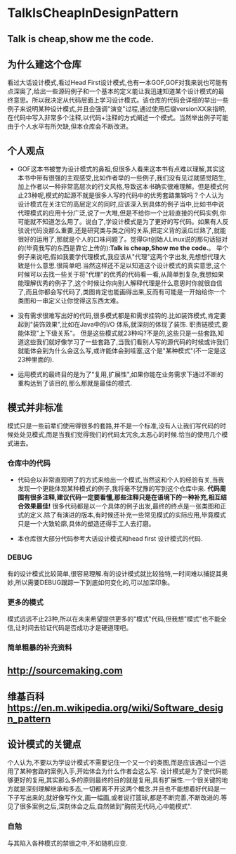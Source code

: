 # TalkIsCheapInDesignPattern
## Talk is cheap,show me the code.

## 为什么建这个仓库
 看过大话设计模式,看过Head First设计模式,也有一本GOF,GOF对我来说也可能有点深奥了,给出一些源码例子和一个基本的定义能让我迅速知道某个设计模式的最终意思。所以我决定从代码层面上学习设计模式。该仓库的代码会详细的举出一些例子来说明某种设计模式,并且会强调"演变"过程,通过使用后缀versionXX来指明,在代码中写入非常多个注释,以代码+注释的方式阐述一个模式。当然举出例子可能由于个人水平有所欠缺,但本仓库会不断改进。

## 个人观点
- GOF这本书被誉为设计模式的鼻祖,但很多人看来这本书有点难以理解,其实这本书中带有很强的主观感受,比如作者举的一些例子,我们没有见过就感觉陌生,加上作者以一种非常高层次的行文风格,导致这本书确实很难理解。但是模式何止23种呢,模式的起源不就是很多人写的代码中的优秀套路集锦吗？个人认为设计模式在关注它的高层定义的同时,应该深入到具体的例子当中,比如书中说代理模式的应用十分广泛,说了一大堆,但是不给你一个比较直接的代码实例,你可能就不知道怎么用了。说白了,学设计模式是为了更好的写代码。如果有人反驳说代码没那么重要,还是研究类与类之间的关系,把定义背的滚瓜烂熟了,就能很好的运用了,那就是个人的口味问题了。觉得Git创始人Linux说的那句话挺对的(毕竟我写的东西是靠它上传的):**Talk is cheap,Show me the code.**。 举个例子来说吧,假如我要学代理模式,我应该从"代理"这两个字出发,先想想代理大致是什么意思.很简单吧.当然这样还不足以知道这个设计模式的真实意思,这个时候可以去找一些关于将"代理"的优秀的代码看一看,从简单到复杂,我想如果能理解优秀的例子了,这个时候让你向别人解释代理是什么意思时你就很自信了,而且你都会写代码了,类图肯定也能画得出来,反而有可能是一开始给你一个类图和一串定义让你觉得这东西太难。

- 没有需求很难写出好的代码,很多模式都是和需求挂钩的.比如装饰模式,肯定要起到"装饰效果",比如在Java中的I/O 体系,就深刻的体现了装饰.
职责链模式,要能体现"上下级关系"。 但是这些模式就23种吗?不是的,这些只是一些套路,知道这些我们就好像学习了一些套路了,当我们看别人写的源代码的时候或许我们就能体会到为什么会这么写,或许能体会到哇塞,这个是"某种模式"(不一定是这23种里面的).

- 运用模式的最终目的是为了"复用,扩展性",如果你能在业务需求下通过不断的重构达到了该目的,那么那就是最佳的模式.

## 模式并非标准
模式只是一些前辈们使用得很多的套路,并不是一个标准,没有人让我们写代码的时候处处见模式,而是当我们觉得我们的代码太冗余,太恶心的时候.恰当的使用几个模式进去。 
 
### 仓库中的代码
- 代码会以非常直观明了的方式来给出一个模式,当然这和个人的经验有关,当我发现一个更能体现某种模式的例子,我将毫不犹豫的写到这个仓库中来.
 **代码周围有很多注释,建议代码一定要看懂,那些注释只是在语境下的一种补充,相互结合效果最佳!** 很多代码都是以一个具体的例子出发,最终的终点是一张类图和正式的定义.除了有演进的版本,有时候还补充一些常见模式的实际应用,毕竟模式只是一个大致轮廓,具体的塑造还得手工人去打磨。

- 本仓库很大部分代码参考大话设计模式和head first 设计模式的代码.

### DEBUG
有的设计模式比较简单,很容易理解.有的设计模式就比较独特,一时间难以捕捉其奥妙,所以需要DEBUG跟踪一下到底如何变化的,可以加深印象。

### 更多的模式
模式远远不止23种,所以在未来希望提供更多的"模式"代码,但我想"模式"也不能全信,让时间去验证代码是否成功才是硬道理吧。

### 简单粗暴的补充资料

## http://sourcemaking.com 
## 维基百科  https://en.m.wikipedia.org/wiki/Software_design_pattern

## 设计模式的关键点

个人认为,不要以为学设计模式不需要记住一个又一个的类图,而是应该通过一个运用了某种套路的案例入手,开始体会为什么作者会这么写.
设计模式是为了使代码能够更好的复用,其实那么多的原则最终的目的就是复用,具有扩展性.一个很关键的地方就是深刻理解继承和多态,一切都离不开这两个概念.并且也不能想着好代码是一下子写出来的,就好像写作文,画一幅画,或者说打篮球,都是不断完善,不断改进的.等见了很多案例之后,深刻体会之后,自然做到"胸前无代码,心中能模式".

### 自勉
与其陷入各种模式的禁锢之中,不如随机应变.

